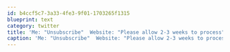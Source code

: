 ```yaml
---
id: b4ccf5c7-3a33-4fe3-9f01-1703265f1315
blueprint: text
category: twitter
title: 'Me: "Unsubscribe"  Website: "Please allow 2-3 weeks to process"  Me: "Umm,no,  howabout you do it now"'
caption: 'Me: "Unsubscribe"  Website: "Please allow 2-3 weeks to process"  Me: "Umm,no,  howabout you do it now"'
---
```

